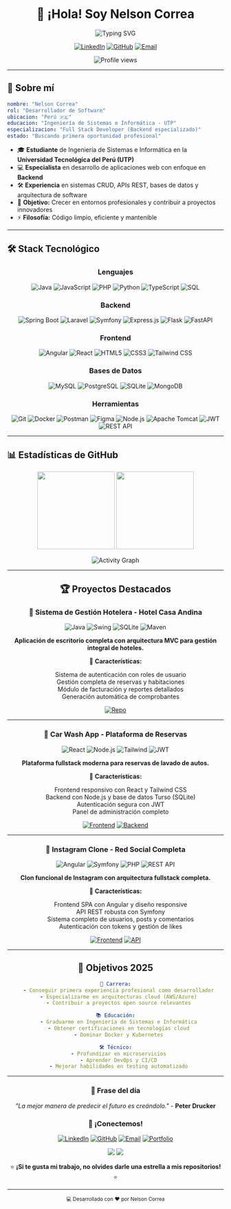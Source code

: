 <div align="center">

# 👋 ¡Hola! Soy Nelson Correa

![Typing SVG](https://readme-typing-svg.herokuapp.com?font=Fira+Code&weight=500&size=24&pause=1000&color=36BCF7&center=true&vCenter=true&width=600&lines=Desarrollador+de+Software;Full+Stack+Developer;Especialista+en+Backend;Estudiante+de+Ingenier%C3%ADa;Creando+soluciones+innovadoras)


[![LinkedIn](https://img.shields.io/badge/LinkedIn-0077B5?style=for-the-badge&logo=linkedin&logoColor=white)](https://www.linkedin.com/in/nelson-correa98/)
[![GitHub](https://img.shields.io/badge/GitHub-100000?style=for-the-badge&logo=github&logoColor=white)](https://github.com/Nelsoncg98)
[![Email](https://img.shields.io/badge/Email-D14836?style=for-the-badge&logo=gmail&logoColor=white)](mailto:nelsonc897@gmail.com)

<img src="https://komarev.com/ghpvc/?username=Nelsoncg98&color=blueviolet&style=flat-square&label=Visitas+al+perfil" alt="Profile views" />

</div>

---

## 🚀 Sobre mí

```yaml
nombre: "Nelson Correa"
rol: "Desarrollador de Software"
ubicacion: "Perú 🇵🇪"
educacion: "Ingeniería de Sistemas e Informática - UTP"
especializacion: "Full Stack Developer (Backend especializado)"
estado: "Buscando primera oportunidad profesional"
```

- 🎓 **Estudiante** de Ingeniería de Sistemas e Informática en la **Universidad Tecnológica del Perú (UTP)**
- 💻 **Especialista** en desarrollo de aplicaciones web con enfoque en **Backend**
- 🛠️ **Experiencia** en sistemas CRUD, APIs REST, bases de datos y arquitectura de software
- 🎯 **Objetivo:** Crecer en entornos profesionales y contribuir a proyectos innovadores
- ⚡ **Filosofía:** Código limpio, eficiente y mantenible

---

## 🛠️ Stack Tecnológico

<div align="center">

### Lenguajes
![Java](https://img.shields.io/badge/Java-ED8B00?style=for-the-badge&logo=openjdk&logoColor=white)
![JavaScript](https://img.shields.io/badge/JavaScript-F7DF1E?style=for-the-badge&logo=javascript&logoColor=black)
![PHP](https://img.shields.io/badge/PHP-777BB4?style=for-the-badge&logo=php&logoColor=white)
![Python](https://img.shields.io/badge/Python-3776AB?style=for-the-badge&logo=python&logoColor=white)
![TypeScript](https://img.shields.io/badge/TypeScript-007ACC?style=for-the-badge&logo=typescript&logoColor=white)
![SQL](https://img.shields.io/badge/SQL-336791?style=for-the-badge&logo=postgresql&logoColor=white)

### Backend
![Spring Boot](https://img.shields.io/badge/Spring_Boot-6DB33F?style=for-the-badge&logo=spring-boot&logoColor=white)
![Laravel](https://img.shields.io/badge/Laravel-FF2D20?style=for-the-badge&logo=laravel&logoColor=white)
![Symfony](https://img.shields.io/badge/Symfony-000000?style=for-the-badge&logo=symfony&logoColor=white)
![Express.js](https://img.shields.io/badge/Express.js-404D59?style=for-the-badge&logo=express&logoColor=white)
![Flask](https://img.shields.io/badge/Flask-000000?style=for-the-badge&logo=flask&logoColor=white)
![FastAPI](https://img.shields.io/badge/FastAPI-005571?style=for-the-badge&logo=fastapi&logoColor=white)

### Frontend
![Angular](https://img.shields.io/badge/Angular-DD0031?style=for-the-badge&logo=angular&logoColor=white)
![React](https://img.shields.io/badge/React-20232A?style=for-the-badge&logo=react&logoColor=61DAFB)
![HTML5](https://img.shields.io/badge/HTML5-E34F26?style=for-the-badge&logo=html5&logoColor=white)
![CSS3](https://img.shields.io/badge/CSS3-1572B6?style=for-the-badge&logo=css3&logoColor=white)
![Tailwind CSS](https://img.shields.io/badge/Tailwind_CSS-38B2AC?style=for-the-badge&logo=tailwind-css&logoColor=white)

### Bases de Datos
![MySQL](https://img.shields.io/badge/MySQL-00000F?style=for-the-badge&logo=mysql&logoColor=white)
![PostgreSQL](https://img.shields.io/badge/PostgreSQL-316192?style=for-the-badge&logo=postgresql&logoColor=white)
![SQLite](https://img.shields.io/badge/SQLite-07405E?style=for-the-badge&logo=sqlite&logoColor=white)
![MongoDB](https://img.shields.io/badge/MongoDB-4EA94B?style=for-the-badge&logo=mongodb&logoColor=white)

### Herramientas
![Git](https://img.shields.io/badge/Git-F05032?style=for-the-badge&logo=git&logoColor=white)
![Docker](https://img.shields.io/badge/Docker-2496ED?style=for-the-badge&logo=docker&logoColor=white)
![Postman](https://img.shields.io/badge/Postman-FF6C37?style=for-the-badge&logo=postman&logoColor=white)
![Figma](https://img.shields.io/badge/Figma-F24E1E?style=for-the-badge&logo=figma&logoColor=white)
![Node.js](https://img.shields.io/badge/Node.js-43853D?style=for-the-badge&logo=node.js&logoColor=white)
![Apache Tomcat](https://img.shields.io/badge/Apache_Tomcat-F8DC75?style=for-the-badge&logo=apache-tomcat&logoColor=black)
![JWT](https://img.shields.io/badge/JWT-black?style=for-the-badge&logo=JSON%20web%20tokens)
![REST API](https://img.shields.io/badge/REST_API-02569B?style=for-the-badge&logo=rest&logoColor=white)

</div>

---

## 📊 Estadísticas de GitHub

<div align="center">

<img height="180em" src="https://github-readme-stats.vercel.app/api?username=Nelsoncg98&show_icons=true&theme=dark&include_all_commits=true&count_private=true"/>
<img height="180em" src="https://github-readme-stats.vercel.app/api/top-langs/?username=Nelsoncg98&layout=compact&langs_count=7&theme=dark"/>

</div>

<div align="center">



![Activity Graph](https://github-readme-activity-graph.vercel.app/graph?username=Nelsoncg98&bg_color=0d1117&color=79ff97&line=79ff97&point=ffffff&area=true&hide_border=true)



---

## 🏆 Proyectos Destacados

### 🏨 Sistema de Gestión Hotelera - Hotel Casa Andina

<div align="center">

![Java](https://img.shields.io/badge/Java-ED8B00?style=flat-square&logo=openjdk&logoColor=white)
![Swing](https://img.shields.io/badge/Swing-ED8B00?style=flat-square&logo=java&logoColor=white)
![SQLite](https://img.shields.io/badge/SQLite-07405E?style=flat-square&logo=sqlite&logoColor=white)
![Maven](https://img.shields.io/badge/Maven-C71A36?style=flat-square&logo=apache-maven&logoColor=white)

</div>

**Aplicación de escritorio completa con arquitectura MVC para gestión integral de hoteles.**

🔹 **Características:**
<ul style="list-style-type:none;">
<li>Sistema de autenticación con roles de usuario</li>
<li>Gestión completa de reservas y habitaciones</li>
<li>Módulo de facturación y reportes detallados</li>
<li>Generación automática de comprobantes</li>
</ul>

<div align="center">

[![Repo](https://img.shields.io/badge/Repositorio-100000?style=for-the-badge&logo=github&logoColor=white)](https://github.com/Nelsoncg98/SistemaGestionHotelera)

</div>

---

### 🚗 Car Wash App - Plataforma de Reservas

<div align="center">

![React](https://img.shields.io/badge/React-20232A?style=flat-square&logo=react&logoColor=61DAFB)
![Node.js](https://img.shields.io/badge/Node.js-43853D?style=flat-square&logo=node.js&logoColor=white)
![Tailwind](https://img.shields.io/badge/Tailwind-38B2AC?style=flat-square&logo=tailwind-css&logoColor=white)
![JWT](https://img.shields.io/badge/JWT-000000?style=flat-square&logo=JSON%20web%20tokens&logoColor=white)

</div>

**Plataforma fullstack moderna para reservas de lavado de autos.**

🔹 **Características:**
<ul style="list-style-type:none;">
<li>Frontend responsivo con React y Tailwind CSS</li>
<li>Backend con Node.js y base de datos Turso (SQLite)</li>
<li>Autenticación segura con JWT</li>
<li>Panel de administración completo</li>
</ul>

<div align="center">

[![Frontend](https://img.shields.io/badge/Frontend-100000?style=for-the-badge&logo=github&logoColor=white)](https://github.com/Nelsoncg98/CarWash-Frontend)
[![Backend](https://img.shields.io/badge/Backend-100000?style=for-the-badge&logo=github&logoColor=white)](https://github.com/Nelsoncg98/CarWash-Backend)

</div>

---

### 📸 Instagram Clone - Red Social Completa

<div align="center">

![Angular](https://img.shields.io/badge/Angular-DD0031?style=flat-square&logo=angular&logoColor=white)
![Symfony](https://img.shields.io/badge/Symfony-000000?style=flat-square&logo=symfony&logoColor=white)
![PHP](https://img.shields.io/badge/PHP-777BB4?style=flat-square&logo=php&logoColor=white)
![REST API](https://img.shields.io/badge/REST_API-02569B?style=flat-square&logo=fastapi&logoColor=white)

</div>

**Clon funcional de Instagram con arquitectura fullstack completa.**

🔹 **Características:**
<ul style="list-style-type:none;">
<li>Frontend SPA con Angular y diseño responsive</li>
<li>API REST robusta con Symfony</li>
<li>Sistema completo de usuarios, posts y comentarios</li>
<li>Autenticación con tokens y gestión de likes</li>
</ul>

<div align="center">

[![Frontend](https://img.shields.io/badge/Frontend_Angular-100000?style=for-the-badge&logo=github&logoColor=white)](https://github.com/Nelsoncg98/Instagram-Frontend)
[![API](https://img.shields.io/badge/API_Symfony-100000?style=for-the-badge&logo=github&logoColor=white)](https://github.com/Nelsoncg98/Instagram-API)

</div>

---

## 🎯 Objetivos 2025

```yaml
🚀 Carrera:
  - Conseguir primera experiencia profesional como desarrollador
  - Especializarme en arquitecturas cloud (AWS/Azure)
  - Contribuir a proyectos open source relevantes

📚 Educación:
  - Graduarme en Ingeniería de Sistemas e Informática
  - Obtener certificaciones en tecnologías cloud
  - Dominar Docker y Kubernetes

🛠️ Técnico:
  - Profundizar en microservicios
  - Aprender DevOps y CI/CD
  - Mejorar habilidades en testing automatizado
```

---

<div align="center">

### 💭 Frase del día
*"La mejor manera de predecir el futuro es creándolo."* - **Peter Drucker**

### 🤝 ¡Conectemos!

[![LinkedIn](https://img.shields.io/badge/LinkedIn-Nelson_Correa-0077B5?style=for-the-badge&logo=linkedin&logoColor=white)](https://www.linkedin.com/in/nelson-correa98/)
[![GitHub](https://img.shields.io/badge/GitHub-Nelsoncg98-100000?style=for-the-badge&logo=github&logoColor=white)](https://github.com/Nelsoncg98)
[![Email](https://img.shields.io/badge/Email-nelsonc897@gmail.com-D14836?style=for-the-badge&logo=gmail&logoColor=white)](mailto:nelsonc897@gmail.com)
[![Portfolio](https://img.shields.io/badge/Portfolio-Próximamente-FF5722?style=for-the-badge&logo=google-chrome&logoColor=white)](#)

![](https://img.shields.io/github/followers/Nelsoncg98?label=Seguidores&style=social)
![](https://img.shields.io/github/stars/Nelsoncg98?label=Estrellas&style=social)

⭐ **¡Si te gusta mi trabajo, no olvides darle una estrella a mis repositorios!** ⭐

</div>

---

<div align="center">
<sub>💻 Desarrollado con ❤️ por Nelson Correa</sub>
</div>
